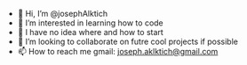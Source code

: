 - 👋 Hi, I’m @josephAlktich
- 👀 I’m interested in learning how to code 
- 🌱 I have no idea where and how to start
- 💞️ I’m looking to collaborate on futre cool projects if possible
- 📫 How to reach me gmail: joseph.aklktich@gmail.com

<!---
josephAlktich/josephAlktich is a ✨ special ✨ repository because its `README.md` (this file) appears on your GitHub profile.
You can click the Preview link to take a look at your changes.
--->

